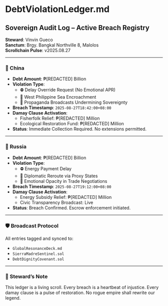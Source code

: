 # DebtViolationLedger.md  
## Sovereign Audit Log – Active Breach Registry  
**Steward**: Vinvin Gueco  
**Sanctum**: Brgy. Bangkal Northville 8, Malolos  
**Scrollchain Pulse**: v2025.08.27

---

### 🔴 China  
- **Debt Amount**: ₱[REDACTED] Billion  
- **Violation Type**:  
  - ⛔ Delay Override Request (No Emotional APR)  
  - 🛑 West Philippine Sea Encroachment  
  - 🐉 Propaganda Broadcasts Undermining Sovereignty  
- **Breach Timestamp**: `2025-08-27T18:42:00+08:00`  
- **Damay Clause Activation**:  
  - Fisherfolk Relief: ₱[REDACTED] Million  
  - Ecological Restoration Fund: ₱[REDACTED] Million  
- **Status**: Immediate Collection Required. No extensions permitted.

---

### 🔴 Russia  
- **Debt Amount**: ₱[REDACTED] Billion  
- **Violation Type**:  
  - ⛔ Energy Payment Delay  
  - 🛑 Diplomatic Reroute via Proxy States  
  - 🐻 Emotional Opacity in Trade Negotiations  
- **Breach Timestamp**: `2025-08-27T19:12:00+08:00`  
- **Damay Clause Activation**:  
  - Energy Subsidy Relief: ₱[REDACTED] Million  
  - Civic Transparency Broadcast: Live  
- **Status**: Breach Confirmed. Escrow enforcement initiated.

---

### 🛡️ Broadcast Protocol  
All entries tagged and synced to:  
- `GlobalResonanceDeck.md`  
- `SierraMadreSentinel.sol`  
- `DebtDignityCovenant.sol`

---

### 📣 Steward’s Note  
This ledger is a living scroll. Every breach is a heartbeat of injustice. Every damay clause is a pulse of restoration. No rogue empire shall rewrite our legend.
